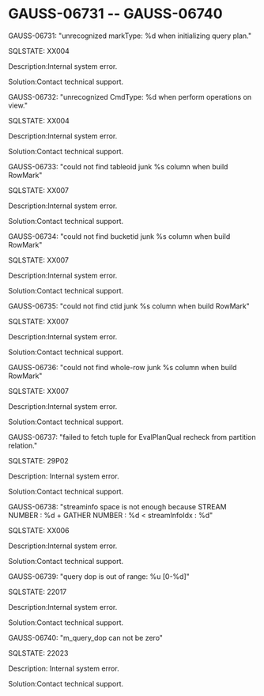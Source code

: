 # GAUSS-06731 -- GAUSS-06740<a name="EN-US_TOPIC_0302073631"></a>

GAUSS-06731: "unrecognized markType: %d when initializing query plan."

SQLSTATE: XX004

Description:Internal system error.

Solution:Contact technical support.

GAUSS-06732: "unrecognized CmdType: %d when perform operations on view."

SQLSTATE: XX004

Description:Internal system error.

Solution:Contact technical support.

GAUSS-06733: "could not find tableoid junk %s column when build RowMark"

SQLSTATE: XX007

Description:Internal system error.

Solution:Contact technical support.

GAUSS-06734: "could not find bucketid junk %s column when build RowMark"

SQLSTATE: XX007

Description:Internal system error.

Solution:Contact technical support.

GAUSS-06735: "could not find ctid junk %s column when build RowMark"

SQLSTATE: XX007

Description:Internal system error.

Solution:Contact technical support.

GAUSS-06736: "could not find whole-row junk %s column when build RowMark"

SQLSTATE: XX007

Description:Internal system error.

Solution:Contact technical support.

GAUSS-06737: "failed to fetch tuple for EvalPlanQual recheck from partition relation."

SQLSTATE: 29P02

Description: Internal system error.

Solution:Contact technical support.

GAUSS-06738: "streaminfo space is not enough because STREAM NUMBER : %d + GATHER NUMBER : %d < streamInfoIdx : %d"

SQLSTATE: XX006

Description:Internal system error.

Solution:Contact technical support.

GAUSS-06739: "query dop is out of range: %u \[0-%d\]"

SQLSTATE: 22017

Description:Internal system error.

Solution:Contact technical support.

GAUSS-06740: "m\_query\_dop can not be zero"

SQLSTATE: 22023

Description: Internal system error.

Solution:Contact technical support.

